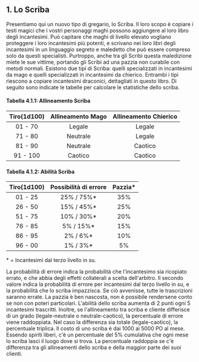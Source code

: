 ## 1. Lo Scriba

Presentiamo qui un nuovo tipo di gregario, lo Scriba. Il loro scopo è copiare i testi magici che i vostri personaggi maghi possono aggiungere al loro libro degli incantesimi. Può capitare che maghi di livello elevato vogliano proteggere i loro incantesimi più potenti, e scrivano nei loro libri degli incantesimi in un linguaggio segreto e maledetto che può essere compreso solo da questi specialisti. Purtroppo, anche tra gli Scribi questa maledizione miete le sue vittime, portando gli Scribi ad una pazzia non curabile con metodi normali. Esistono due tipi di Scriba: quelli specializzati in incantesimi da mago e quelli specializzati in incantesimi da chierico. Entrambi i tipi riescono a copiare incantesimi draconici, dettagliati in questo libro. Di seguito sono indicate le tabelle per calcolare le statistiche dello scriba.

#### Tabella 4.1.1: Allineamento Scriba

| Tiro(1d100) | Allineamento Mago | Allineamento Chierico |
| :---------: | :---------------: | :-------------------: |
|   01 - 70   |       Legale      |         Legale        |
|   71 - 80   |      Neutrale     |         Legale        |
|   81 - 90   |      Neutrale     |        Caotico        |
|   91 - 100  |      Caotico      |        Caotico        |

#### Tabella 4.1.2: Abilità Scriba

| Tiro(1d100) | Possibilità di errore | Pazzia\* |
| :---------: | :-------------------: | :------: |
|   01 - 25   |      25% / 75%\*      |    35%   |
|   26 - 50   |      15% / 45%\*      |    25%   |
|   51 - 75   |      10% / 30%\*      |    20%   |
|   76 - 85   |       5% / 15%\*      |    15%   |
|   86 - 95   |       2% / 6%\*       |    10%   |
|   96 - 00   |       1% / 3%\*       |    5%    |

\* = Incantesimi dal terzo livello in su.

La probabilità di errore indica la probabilità che l'incantesimo sia ricopiato errato, e che abbia degli effetti collaterali a scelta dell'arbitro. Il secondo valore indica la probabilità di errore per incantesimi dal terzo livello in su, e la probabilità che lo scriba impazzisca.
Se ciò avvenisse, tutte le trascrizioni saranno errate. La pazzia è ben nascosta, non è possibile rendersene conto se non con poteri particolari.
L'abilità dello scriba aumenta di 2 punti ogni 5 incantesimi trascritti.
Inoltre, se l'allineamento tra scriba e cliente differisce di un grado (legale-neutrale o neutrale-caotico), la percentuale di errore viene raddoppiata. Nel caso la differenza sia totale (legale-caotico), la percentuale triplica.
Il costo di uno scriba è dai 1000 ai 5000 PO al mese. Essendo spiriti liberi, c'è un percentuale del 5% cumulativa che ogni mese lo scriba lasci il luogo dove si trova. La percentuale raddoppia se c'è differenza tra gli allineamenti dello scriba e della maggior parte dei suoi clienti.